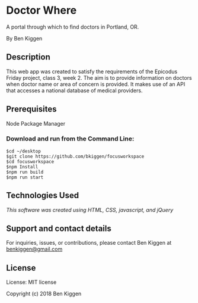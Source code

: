 # Doctor Where

A portal through which to find doctors in Portland, OR.

By Ben Kiggen

## Description
This web app was created to satisfy the requirements of the Epicodus Friday project, class 3, week 2. The aim is to provide information on doctors when doctor name or area of concern is provided. It makes use of an API that accesses a national database of medical providers.

## Prerequisites

Node Package Manager


### Download and run from the Command Line:
```
$cd ~/desktop
$git clone https://github.com/bkiggen/focusworkspace
$cd focusworkspace
$npm Install
$npm run build
$npm run start
```


## Technologies Used
_This software was created using HTML, CSS, javascript, and jQuery_

## Support and contact details
For inquiries, issues, or contributions, please contact Ben Kiggen at benkiggen@gmail.com

## License
License: MIT license

Copyright (c) 2018 Ben Kiggen

